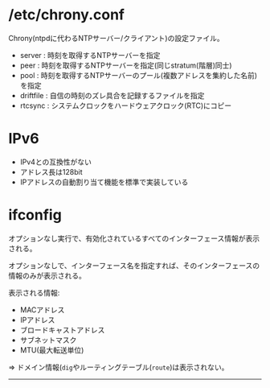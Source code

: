 # /etc/chrony.conf

Chrony(ntpdに代わるNTPサーバー/クライアント)の設定ファイル。

- server : 時刻を取得するNTPサーバーを指定
- peer : 時刻を取得するNTPサーバーを指定(同じstratum(階層)同士)
- pool : 時刻を取得するNTPサーバーのプール(複数アドレスを集約した名前)を指定
- driftfile : 自信の時刻のズレ具合を記録するファイルを指定
- rtcsync : システムクロックをハードウェアクロック(RTC)にコピー

# IPv6

- IPv4との互換性がない
- アドレス長は128bit
- IPアドレスの自動割り当て機能を標準で実装している

# ifconfig

オプションなし実行で、有効化されているすべてのインターフェース情報が表示される。

オプションなしで、インターフェース名を指定すれば、そのインターフェースの情報のみが表示される。

表示される情報:

- MACアドレス
- IPアドレス
- ブロードキャストアドレス
- サブネットマスク
- MTU(最大転送単位)

=> ドメイン情報(`dig`やルーティングテーブル(`route`)は表示されない。

---

